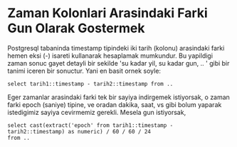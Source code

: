 # Zaman Kolonlari Arasindaki Farki Gun Olarak Gostermek

Postgresql tabaninda timestamp tipindeki iki tarih (kolonu) arasindaki
farki hemen eksi (-) isareti kullanarak hesaplamak mumkundur. Bu
yapildigi zaman sonuc gayet detayli bir sekilde 'su kadar yil, su
kadar gun, .. ' gibi bir tanimi iceren bir sonuctur.  Yani en basit
ornek soyle:

```
select tarih1::timestamp - tarih2::timestamp from ..
```

Eger zamanlar arasindaki farki tek bir sayiya indirgemek istiyorsak, o
zaman farki epoch (saniye) tipine, ve oradan dakika, saat, vs gibi
bolum yaparak istedigimiz sayiya cevirmemiz gerekli. Mesela gun
istiyorsak,

```
select cast(extract('epoch' from tarih1::timestamp - tarih2::timestamp) as numeric) / 60 / 60 / 24 
from .. 
```





